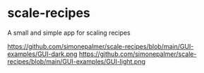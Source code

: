 # scale-recipes
A small and simple app for scaling recipes

https://github.com/simonepalmer/scale-recipes/blob/main/GUI-examples/GUI-dark.png
https://github.com/simonepalmer/scale-recipes/blob/main/GUI-examples/GUI-light.png
